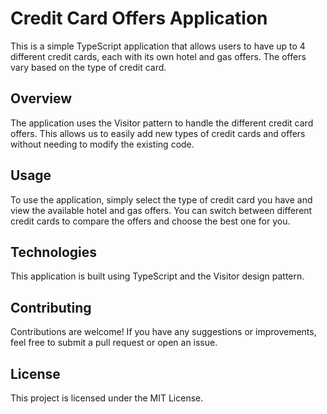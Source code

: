 # Credit Card Offers Application

This is a simple TypeScript application that allows users to have up to 4 different credit cards, each with its own hotel and gas offers. The offers vary based on the type of credit card.

## Overview

The application uses the Visitor pattern to handle the different credit card offers. This allows us to easily add new types of credit cards and offers without needing to modify the existing code.

## Usage

To use the application, simply select the type of credit card you have and view the available hotel and gas offers. You can switch between different credit cards to compare the offers and choose the best one for you.

## Technologies

This application is built using TypeScript and the Visitor design pattern.

## Contributing

Contributions are welcome! If you have any suggestions or improvements, feel free to submit a pull request or open an issue.

## License

This project is licensed under the MIT License.

